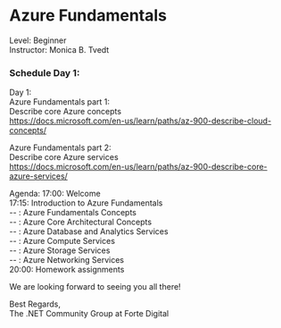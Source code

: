 
# Azure Fundamentals  
Level: Beginner  
Instructor: Monica B. Tvedt  
  

### Schedule Day 1:  
Day 1:  
Azure Fundamentals part 1:  
Describe core Azure concepts  
https://docs.microsoft.com/en-us/learn/paths/az-900-describe-cloud-concepts/

Azure Fundamentals part 2:  
Describe core Azure services  
https://docs.microsoft.com/en-us/learn/paths/az-900-describe-core-azure-services/

Agenda:
17:00: Welcome   
17:15: Introduction to Azure Fundamentals    
--   : Azure Fundamentals Concepts      
--   : Azure Core Architectural Concepts      
--   : Azure Database and Analytics Services  
--   : Azure Compute Services  
--   : Azure Storage Services  
--   : Azure Networking Services  
20:00: Homework assignments
  
We are looking forward to seeing you all there!  
  
Best Regards,  
The .NET Community Group at Forte Digital
